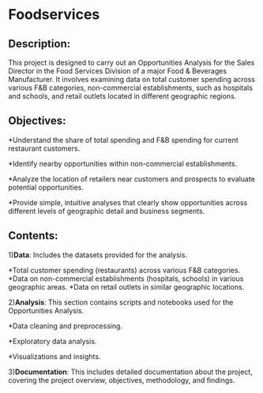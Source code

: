 # Foodservices

## Description:
This project is designed to carry out an Opportunities Analysis for the Sales Director in the Food Services Division of a major Food & Beverages Manufacturer. It involves examining data on total customer spending across various F&B categories, non-commercial establishments, such as hospitals and schools, and retail outlets located in different geographic regions.

## Objectives:

*Understand the share of total spending and F&B spending for current restaurant customers.

*Identify nearby opportunities within non-commercial establishments.

*Analyze the location of retailers near customers and prospects to evaluate potential opportunities.

*Provide simple, intuitive analyses that clearly show opportunities across different levels of geographic detail and business segments.

## Contents:

1)**Data**: Includes the datasets provided for the analysis.

*Total customer spending (restaurants) across various F&B categories.
*Data on non-commercial establishments (hospitals, schools) in various geographic areas.
*Data on retail outlets in similar geographic locations.

2)**Analysis**: This section contains scripts and notebooks used for the Opportunities Analysis.

*Data cleaning and preprocessing.

*Exploratory data analysis.

*Visualizations and insights.

3)**Documentation**: This includes detailed documentation about the project, covering the project overview, objectives, methodology, and findings.

